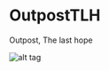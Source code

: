 OutpostTLH
==========

Outpost, The last hope

![alt tag](https://raw.github.com/hiperblade/OutpostTLH/master/readme/Outpost_1.png)